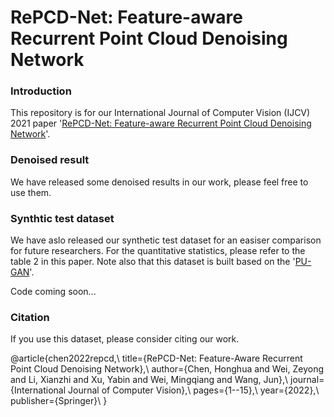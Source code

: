 # RePCD-Net: Feature-aware Recurrent Point Cloud Denoising Network

### Introduction
This repository is for our International Journal of Computer Vision (IJCV) 2021 paper '[RePCD-Net: Feature-aware Recurrent Point Cloud Denoising Network](https://link.springer.com/article/10.1007/s11263-021-01564-7)'. 

### Denoised result
We have released some denoised results in our work, please feel free to use them.

### Synthtic test dataset
We have aslo released our synthetic test dataset for an easiser comparison for future researchers. For the quantitative statistics, please refer to the table 2 in this paper. Note also that this dataset is built based on the '[PU-GAN](https://liruihui.github.io/publication/PU-GAN/)'.

Code coming soon...

### Citation
If you use this dataset, please consider citing our work.

@article{chen2022repcd,\\
  title={RePCD-Net: Feature-Aware Recurrent Point Cloud Denoising Network},\\
  author={Chen, Honghua and Wei, Zeyong and Li, Xianzhi and Xu, Yabin and Wei, Mingqiang and Wang, Jun},\\
  journal={International Journal of Computer Vision},\\
  pages={1--15},\\
  year={2022},\\
  publisher={Springer}\\
}
